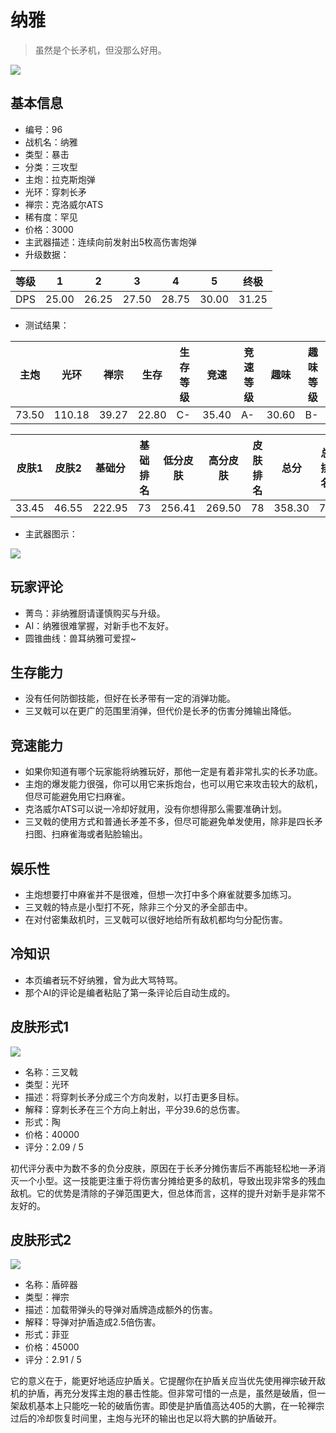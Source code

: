 # 纳雅

> 虽然是个长矛机，但没那么好用。

<img src="/ships/ship_96.png" style={{zoom:1}}/>

## 基本信息

- 编号：96
- 战机名：纳雅
- 类型：暴击
- 分类：三攻型
- 主炮：拉克斯炮弹
- 光环：穿刺长矛
- 禅宗：克洛威尔ATS
- 稀有度：罕见
- 价格：3000
- 主武器描述：连续向前发射出5枚高伤害炮弹
- 升级数据：

| 等级 | 1 | 2 | 3 | 4 | 5 | 终极 |
|--|--|--|--|--|--|--|
| DPS | 25.00 | 26.25 | 27.50 | 28.75 | 30.00 | 31.25 |

- 测试结果：

| 主炮 | 光环 | 禅宗 | 生存 | 生存等级 | 竞速 | 竞速等级 | 趣味 | 趣味等级 |
|--|--|--|--|--|--|--|--|--|
| 73.50 | 110.18 | 39.27 | 22.80 | C- | 35.40 | A- | 30.60 | B- |

| 皮肤1 | 皮肤2 | 基础分 | 基础排名 | 低分皮肤 | 高分皮肤 | 皮肤排名 | 总分 | 总排名 |
|--|--|--|--|--|--|--|--|--|
| 33.45 | 46.55 | 222.95 | 73 | 256.41 | 269.50 | 78 | 358.30 | 74 |

- 主武器图示：

<img src="/illustration/main_96.gif" style={{zoom:1}}/>

## 玩家评论

- 菁鸟：非纳雅厨请谨慎购买与升级。
- AI：纳雅很难掌握，对新手也不友好。
- 圆锥曲线：兽耳纳雅可爱捏~

## 生存能力

- 没有任何防御技能，但好在长矛带有一定的消弹功能。
- 三叉戟可以在更广的范围里消弹，但代价是长矛的伤害分摊输出降低。

## 竞速能力

- 如果你知道有哪个玩家能将纳雅玩好，那他一定是有着非常扎实的长矛功底。
- 主炮的爆发能力很强，你可以用它来拆炮台，也可以用它来攻击较大的敌机，但尽可能避免用它扫麻雀。
- 克洛威尔ATS可以说一冷却好就用，没有你想得那么需要准确计划。
- 三叉戟的使用方式和普通长矛差不多，但尽可能避免单发使用，除非是四长矛扫图、扫麻雀海或者贴脸输出。

## 娱乐性

- 主炮想要打中麻雀并不是很难，但想一次打中多个麻雀就要多加练习。
- 三叉戟的特点是小型打不死，除非三个分叉的矛全部击中。
- 在对付密集敌机时，三叉戟可以很好地给所有敌机都均匀分配伤害。

## 冷知识

- 本页编者玩不好纳雅，曾为此大骂特骂。
- 那个AI的评论是编者粘贴了第一条评论后自动生成的。

## 皮肤形式1

<img src="/ships/ship_96_apex_1.png" style={{zoom:1}}/>

- 名称：三叉戟
- 类型：光环
- 描述：将穿刺长矛分成三个方向发射，以打击更多目标。
- 解释：穿刺长矛在三个方向上射出，平分39.6的总伤害。
- 形式：陶
- 价格：40000
- 评分：2.09 / 5

初代评分表中为数不多的负分皮肤，原因在于长矛分摊伤害后不再能轻松地一矛消灭一个小型。这一技能更注重于将伤害分摊给更多的敌机，导致出现非常多的残血敌机。它的优势是清除的子弹范围更大，但总体而言，这样的提升对新手是非常不友好的。

## 皮肤形式2

<img src="/ships/ship_96_apex_2.png" style={{zoom:1}}/>

- 名称：盾碎器
- 类型：禅宗
- 描述：加载带弹头的导弹对盾牌造成额外的伤害。
- 解释：导弹对护盾造成2.5倍伤害。
- 形式：菲亚
- 价格：45000
- 评分：2.91 / 5

它的意义在于，能更好地适应护盾关。它提醒你在护盾关应当优先使用禅宗破开敌机的护盾，再充分发挥主炮的暴击性能。但非常可惜的一点是，虽然是破盾，但一架敌机基本上只能吃一轮的破盾伤害。即使是护盾值高达405的大鹏，在一轮禅宗过后的冷却恢复时间里，主炮与光环的输出也足以将大鹏的护盾破开。
